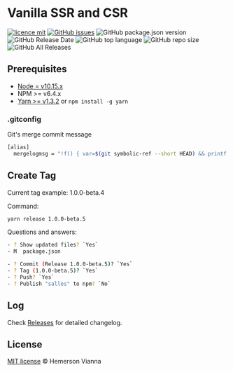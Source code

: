 # Vanilla SSR and CSR

[![licence mit](https://img.shields.io/badge/license-MIT-blue.svg?style=flat-square)](http://hemersonvianna.mit-license.org/)
[![GitHub issues](https://img.shields.io/github/issues/org-rondon/vanilla-ssr-csr.svg)](https://github.com/org-rondon/vanilla-ssr-csr/issues)
![GitHub package.json version](https://img.shields.io/github/package-json/v/org-rondon/vanilla-ssr-csr.svg)
![GitHub Release Date](https://img.shields.io/github/release-date/org-rondon/vanilla-ssr-csr.svg)
![GitHub top language](https://img.shields.io/github/languages/top/org-rondon/vanilla-ssr-csr.svg)
![GitHub repo size](https://img.shields.io/github/repo-size/org-rondon/vanilla-ssr-csr.svg)
![GitHub All Releases](https://img.shields.io/github/downloads/org-rondon/vanilla-ssr-csr/total.svg)

## Prerequisites

- [Node = v10.15.x](https://nodejs.org/en/)
- NPM >= v6.4.x
- [Yarn >= v1.3.2](https://yarnpkg.com/en/docs/install#linux-tab) or `npm install -g yarn`

### .gitconfig

Git's merge commit message

```bash
[alias]
  mergelogmsg = "!f() { var=$(git symbolic-ref --short HEAD) && printf 'Merge branch %s into %s\n\n::SUMMARY::\nBranch %s commits:\n' $1 $var $1 > temp_merge_msg && git log --format=format:'%s' $var..$1 >> temp_merge_msg && printf '\n\nBranch %s commits:\n' $var >> temp_merge_msg && git log --format=format:'%s' $1..$var >> temp_merge_msg && printf '\n\n* * * * * * * * * * * * * * * * * * * * * * * * *\n::DETAILS::\n' >> temp_merge_msg && git log --left-right $var...$1 >> temp_merge_msg && git merge --no-ff --no-commit $1 && git commit -eF temp_merge_msg; rm -f temp_merge_msg;}; f"
```

## Create Tag

Current tag example: 1.0.0-beta.4

Command:

```bash
yarn release 1.0.0-beta.5
```

Questions and answers:

```sh
- ? Show updated files? `Yes`
- M  package.json

- ? Commit (Release 1.0.0-beta.5)? `Yes`
- ? Tag (1.0.0-beta.5)? `Yes`
- ? Push? `Yes`
- ? Publish "salles" to npm? `No`
```

## Log

Check [Releases](https://github.com/org-rondon/vanilla-ssr-csr/releases) for detailed changelog.

## License

[MIT license](http://hemersonvianna.mit-license.org/) © Hemerson Vianna